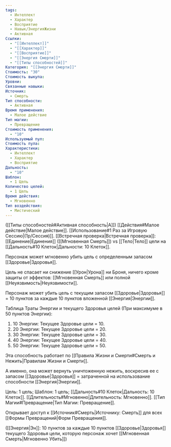 ```yaml
---
tags:
  - Интеллект
  - Характер
  - Восприятие
  - Навык/ЭнергияЖизни
  - Активная
Ссылки:
  - "[[Интеллект]]"
  - "[[Характер]]"
  - "[[Восприятие]]"
  - "[[Энергия Смерти]]"
  - "[[Типы способностей]]"
Категория: "[[Энергия Смерти]]"
Стоимость: "30"
Стоимость выкупа: 
Уровни: 
Связанные навыки: 
Источник:
  - Смерть
Тип способности:
  - Активная
Время применения:
  - Малое действие
Тип магии:
  - Превращение
Стоимость применения:
  - "10"
Используемый пул: 
Стоимость пула: 
Характеристики:
  - Интеллект
  - Характер
  - Восприятие
Дальность:
  - "10"
Шаблон:
  - 1 Цель
Количество целей:
  - 1 Цель
Время действия:
  - Мгновенно
Тип воздействия:
  - Мистический
---
```

([[Типы способностей#Активная способность|А]]) [[Действия#Малое действие|Малое действие]]. [[Использование#1 Раз за Игровую Сессию|(1р/Сессия)]]. [[Встречная проверка|Встречная проверка]]: [[Единение|Единения]] ([[Мгновенная Смерть]]) vs [[Тело|Тело]] цели на [[Дальность#10 Клеток|Дальности: 10 Клеток]]. 

Персонаж может мгновенно убить цель с определенным запасом [[Здоровье|Здоровья]]. 

Цель не спасает ни снижение [[Урон|Урона]] ни Броня, ничего кроме защиты от эффектов: [[Мгновенная Смерть]] или полной [[Неуязвимость|Неуязвимости]].

Персонаж может убить цель с текущим запасом [[Здоровье|Здоровья]] = 10 пунктов за каждые 10 пунктов вложенной [[Энергия|Энергии]]. 

Таблица Траты Энергии и текущего Здоровья целей
(При максимуме в 50 пунктов Энергии):

1. 10 Энергии: Текущее Здоровье цели = 10.
2. 20 Энергии: Текущее Здоровье цели = 20.
3. 30 Энергии: Текущее Здоровье цели = 30.
4. 40 Энергии: Текущее Здоровье цели = 40.
5. 50 Энергии: Текущее Здоровье цели = 50.

Эта способность работает по [[Правила Жизни и Смерти#Смерть и Нежить|Правилам Жизни и Смерти]].

А именно, она может вернуть уничтоженную нежить, воскресив ее с запасом [[Здоровье|Здоровья]] = затраченной на использование способности [[Энергия|Энергии]]. 

Цель: 1 цель; Шаблон: 1 цель; [[Дальность#10 Клеток|Дальность: 10 Клеток]]. [[Длительность#Мгновенно|Длительность: Мгновенно]]. [[Тип Магии#Превращение|Тип Магии: Превращение]].

Открывает доступ к [[Источник#Смерть|Источнику: Смерть]] для всех [[Формы Превращений|Форм Превращения]]. 

([[Энергия|Эн]]: 10 пунктов за каждые 10 пунктов [[Здоровье|Здоровья]] текущего Здоровья цели, которую персонаж хочет [[Мгновенная Смерть|Мгновенно Убить]])
